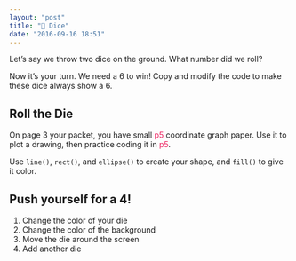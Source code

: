 ```yaml
---
layout: "post"
title: "🎲 Dice"
date: "2016-09-16 18:51"
---
```


Let’s say we throw two dice on the ground. What number did we roll?

<script type="text/p5" data-height="490" data-preview-width="470">
function setup() {
	createCanvas(windowWidth, windowHeight);
	background('#ED245E');
}

function draw() {
	strokeWeight(3);
	stroke('black');
	fill(255);
	rect(20, 20, 200, 200);
	fill('blue');
	ellipse(120, 120, 50, 50);
	fill(255);
	rect(250, 20, 200, 200);
	fill('blue');
	ellipse(300, 70, 50, 50);
	ellipse(350, 120, 50, 50);
	ellipse(400, 170, 50, 50);
}
</script>

Now it’s your turn. We need a 6 to win! Copy and modify the code to make these dice always show a 6.

## Roll the Die

On page 3 your packet, you have small <span style="color: #ED1F5E">p5</span> coordinate graph paper. Use it to plot a drawing, then practice coding it in <span style="color: #ED1F5E">p5</span>.

Use `line()`, `rect()`, and `ellipse()` to create your shape, and `fill()` to give it color.

## <span class="mega-octicon octicon-rocket"></span> Push yourself for a 4!
1. Change the color of your die
2. Change the color of the background
3. Move the die around the screen
4. Add another die
